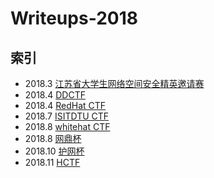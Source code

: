 # Writeups-2018

## 索引

- 2018.3 [江苏省大学生网络空间安全精英邀请赛](./SUSCTF)
- 2018.4 [DDCTF](./DDCTF)
- 2018.4 [RedHat CTF](./RedHat%20CTF)
- 2018.7 [ISITDTU CTF](./ISITDTU%20CTF)
- 2018.8 [whitehat CTF](./whitehat2018)
- 2018.8 [网鼎杯](./wangding)
- 2018.10 [护网杯](./huwang)
- 2018.11 [HCTF](./HCTF)
